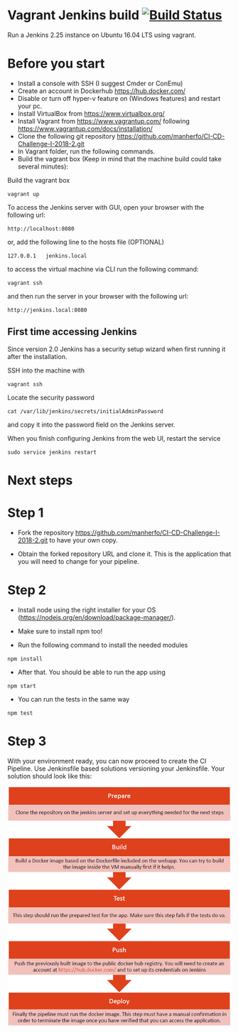 # Vagrant Jenkins build [![Build Status](https://travis-ci.org/edinc/vagrant-jenkins.svg?branch=master)](https://travis-ci.org/edinc/vagrant-jenkins)

Run a Jenkins 2.25 instance on Ubuntu 16.04 LTS using vagrant.

# Before you start
- Install a console with SSH (I suggest Cmder or ConEmu)
- Create an account in Dockerhub https://hub.docker.com/ 
- Disable or turn off hyper-v feature on (Windows features) and restart your pc.
- Install VirtualBox from https://www.virtualbox.org/ 
- Install Vagrant from https://www.vagrantup.com/ following https://www.vagrantup.com/docs/installation/
- Clone the following git repository https://github.com/manherfo/CI-CD-Challenge-I-2018-2.git
- In Vagrant folder, run the following commands.  
- Build the vagrant box (Keep in mind that the machine build could take several minutes):

Build the vagrant box

```
vagrant up
```

To access the Jenkins server with GUI, open your browser with the following url:

```
http://localhost:8080
```

or, add the following line to the hosts file (OPTIONAL) 

```
127.0.0.1   jenkins.local
```

to access the virtual machine via CLI run the following command:

```
vagrant ssh
```

and then run the server in your browser with the following url:

```
http://jenkins.local:8080
```

## First time accessing Jenkins
Since version 2.0 Jenkins has a security setup wizard when first running it after the installation.

SSH into the machine with

```
vagrant ssh
```

Locate the security password

```
cat /var/lib/jenkins/secrets/initialAdminPassword
```

and copy it into the password field on the Jenkins server.

When you finish configuring Jenkins from the web UI, restart the service

```
sudo service jenkins restart
```

# Next steps
# Step 1
- Fork the repository https://github.com/manherfo/CI-CD-Challenge-I-2018-2.git to have your own copy.

- Obtain the forked repository URL and clone it. This is the application that you will need to change for your pipeline.
# Step 2
- Install node using the right installer for your OS (https://nodejs.org/en/download/package-manager/).

- Make sure to install npm too!

- Run the following command to install the needed modules

```
npm install
```

- After that. You should be able to run the app using
```
npm start
```

- You can run the tests in the same way
```
npm test
```

# Step 3
With your environment ready, you can now proceed to create the CI Pipeline. Use Jenkinsfile based solutions versioning your Jenkinsfile. Your solution should look like this:

![Default-aligned image](pipeline.png)
